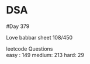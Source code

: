 # DSA

#Day 379

Love babbar sheet
    108/450
    
leetcode Questions   
easy : 149
medium: 213
hard: 29

 
